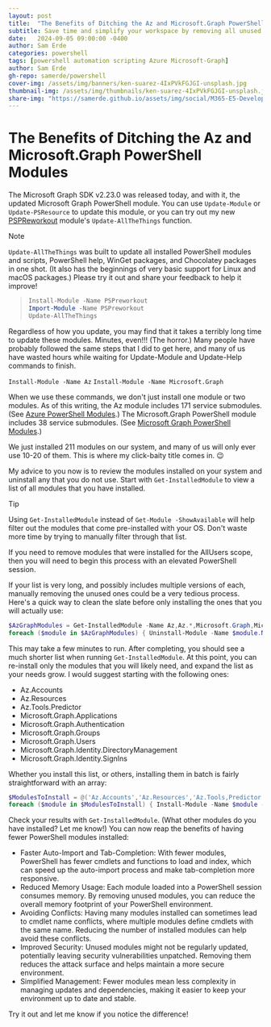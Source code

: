 ```yaml
---
layout: post
title:  "The Benefits of Ditching the Az and Microsoft.Graph PowerShell Modules"
subtitle: Save time and simplify your workspace by removing all unused PowerShell modules.
date:   2024-09-05 09:00:00 -0400
author: Sam Erde
categories: powershell
tags: [powershell automation scripting Azure Microsoft-Graph]
author: Sam Erde
gh-repo: samerde/powershell
cover-img: /assets/img/banners/ken-suarez-4IxPVkFGJGI-unsplash.jpg
thumbnail-img: /assets/img/thumbnails/ken-suarez-4IxPVkFGJGI-unsplash.jpg
share-img: "https://samerde.github.io/assets/img/social/M365-E5-Developer-SKU.png"
---
```


# The Benefits of Ditching the Az and Microsoft.Graph PowerShell Modules

The Microsoft Graph SDK v2.23.0 was released today, and with it, the updated Microsoft Graph PowerShell module. You can use `Update-Module` or `Update-PSResource` to update this module, or you can try out my new [PSPReworkout](https://day3bits.com/PSPreworkout) module's `Update-AllTheThings` function.

> [!NOTE]
> `Update-AllTheThings` was built to update all installed PowerShell modules and scripts, PowerShell help, WinGet packages, and Chocolatey packages in one shot. (It also has the beginnings of very basic support for Linux and macOS packages.) Please try it out and share your feedback to help it improve!

> ```powershell
> Install-Module -Name PSPreworkout
> Import-Module -Name PSPreworkout
> Update-AllTheThings
> ```

Regardless of how you update, you may find that it takes a terribly long time to update these modules. Minutes, even!!! (The horror.) Many people have probably followed the same steps that I did to get here, and many of us have wasted hours while waiting for Update-Module and Update-Help commands to finish.

`Install-Module -Name Az`
`Install-Module -Name Microsoft.Graph`

When we use these commands, we don't just install one module or two modules. As of this writing, the Az module includes 171 service submodules. (See [Azure PowerShell Modules](https://github.com/Azure/azure-powershell/blob/main/documentation/azure-powershell-modules.md).) The Microsoft.Graph PowerShell module includes 38 service submodules. (See [Microsoft Graph PowerShell Modules](https://github.com/microsoftgraph/msgraph-sdk-powershell/wiki/MS-Graph-PowerShell-Modules).)

We just installed 211 modules on our system, and many of us will only ever use 10-20 of them. This is where my click-baity title comes in. :wink:

My advice to you now is to review the modules installed on your system and uninstall any that you do not use. Start with `Get-InstalledModule` to view a list of all modules that you have installed.

> [!TIP]
> Using `Get-InstalledModule` instead of `Get-Module -ShowAvailable` will help filter out the modules that come pre-installed with your OS. Don't waste more time by trying to manually filter through that list.

If you need to remove modules that were installed for the AllUsers scope, then you will need to begin this process with an elevated PowerShell session.

If your list is very long, and possibly includes multiple versions of each, manually removing the unused ones could be a very tedious process. Here's a quick way to clean the slate before only installing the ones that you will actually use:

```powershell
$AzGraphModules = Get-InstalledModule -Name Az,Az.*,Microsoft.Graph,Microsoft.Graph.* -ErrorAction SilentlyContinue
foreach ($module in $AzGraphModules) { Uninstall-Module -Name $module.Name -AllVersions -Force }
```

This may take a few minutes to run. After completing, you should see a much shorter list when running `Get-InstalledModule`. At this point, you can re-install only the modules that you will likely need, and expand the list as your needs grow. I would suggest starting with the following ones:

- Az.Accounts
- Az.Resources
- Az.Tools.Predictor
- Microsoft.Graph.Applications
- Microsoft.Graph.Authentication
- Microsoft.Graph.Groups
- Microsoft.Graph.Users
- Microsoft.Graph.Identity.DirectoryManagement
- Microsoft.Graph.Identity.SignIns

Whether you install this list, or others, installing them in batch is fairly straightforward with an array:

```powershell
$ModulesToInstall = @('Az.Accounts','Az.Resources','Az.Tools,Predictor','Microsoft.Graph.Applications','Microsoft.Graph.Authentication','Microsoft.Graph.Groups','Microsoft.Graph.Users','Microsoft.Graph.Identity.DirectoryManagement','Microsoft.Graph.Identity.SignIns')
foreach ($module in $ModulesToInstall) { Install-Module -Name $module -Scope CurrentUser }
```

Check your results with `Get-InstalledModule`. (What other modules do you have installed? Let me know!) You can now reap the benefits of having fewer PowerShell modules installed:

- Faster Auto-Import and Tab-Completion: With fewer modules, PowerShell has fewer cmdlets and functions to load and index, which can speed up the auto-import process and make tab-completion more responsive.
- Reduced Memory Usage: Each module loaded into a PowerShell session consumes memory. By removing unused modules, you can reduce the overall memory footprint of your PowerShell environment.
- Avoiding Conflicts: Having many modules installed can sometimes lead to cmdlet name conflicts, where multiple modules define cmdlets with the same name. Reducing the number of installed modules can help avoid these conflicts.
- Improved Security: Unused modules might not be regularly updated, potentially leaving security vulnerabilities unpatched. Removing them reduces the attack surface and helps maintain a more secure environment.
- Simplified Management: Fewer modules mean less complexity in managing updates and dependencies, making it easier to keep your environment up to date and stable.

Try it out and let me know if you notice the difference!
